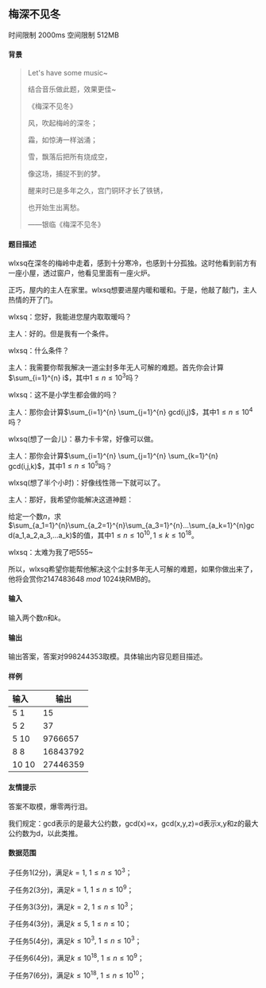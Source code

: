 ## 梅深不见冬

时间限制 2000ms 空间限制 512MB

#### 背景

> Let's have some music~
>
> 结合音乐做此题，效果更佳~
>
> 《梅深不见冬》
>
> 风，吹起梅岭的深冬；
>
> 霜，如惊涛一样汹涌；
>
> 雪，飘落后把所有烧成空，
>
> 像这场，捕捉不到的梦。
>
> 醒来时已是多年之久，宫门铜环才长了铁锈，
>
> 也开始生出离愁。
>
> ——银临《梅深不见冬》

#### 题目描述

wlxsq在深冬的梅岭中走着，感到十分寒冷，也感到十分孤独。这时他看到前方有一座小屋，透过窗户，他看见里面有一座火炉。

正巧，屋内的主人在家里。wlxsq想要进屋内暖和暖和。于是，他敲了敲门，主人热情的开了门。

wlxsq：您好，我能进您屋内取取暖吗？

主人：好的。但是我有一个条件。

wlxsq：什么条件？

主人：我需要你帮我解决一道尘封多年无人可解的难题。首先你会计算$\sum_{i=1}^{n} i$，其中$1\le n\le 10^3$吗？

wlxsq：这不是小学生都会做的吗？

主人：那你会计算$\sum_{i=1}^{n} \sum_{j=1}^{n} gcd(i,j)$，其中$1\le n\le 10^4$吗？

wlxsq(想了一会儿)：暴力卡卡常，好像可以做。

主人：那你会计算$\sum_{i=1}^{n} \sum_{j=1}^{n} \sum_{k=1}^{n} gcd(i,j,k)$，其中$1\le n\le 10^5$吗？

wlxsq(想了半个小时)：好像线性筛一下就可以了。

主人：那好，我希望你能解决这道神题：

给定一个数$n$，求$\sum_{a_1=1}^{n}\sum_{a_2=1}^{n}\sum_{a_3=1}^{n}...\sum_{a_k=1}^{n}gcd(a_1,a_2,a_3,...a_k)$的值，其中$1\le n\le 10^{10},1\le k\le 10^{18}$。

wlxsq：太难为我了吧555~

所以，wlxsq希望你能帮他解决这个尘封多年无人可解的难题，如果你做出来了，他将会赏你$2147483648 \ mod \ 1024$块RMB的。

#### 输入

输入两个数$n$和$k$。

#### 输出

输出答案，答案对$998244353$取模。具体输出内容见题目描述。

#### 样例

| 输入  | 输出     |
| :---- | -------- |
| 5 1   | 15       |
| 5 2   | 37       |
| 5 10  | 9766657  |
| 8 8   | 16843792 |
| 10 10 | 27446359 |

#### 友情提示

答案不取模，爆零两行泪。

我们规定：gcd表示的是最大公约数，gcd(x)=x，gcd(x,y,z)=d表示x,y和z的最大公约数为d，以此类推。

#### 数据范围

子任务1(2分)，满足$k=1,\ 1\le n\le 10^3$；

子任务2(3分)，满足$k=1,\ 1\le n\le 10^9$；

子任务3(3分)，满足$k=2,\ 1\le n\le 10^3$；

子任务4(3分)，满足$k\le 5,\ 1\le n\le 10$；

子任务5(4分)，满足$k\le 10^3,\ 1\le n\le 10^3$；

子任务6(4分)，满足$k\le 10^{18},\ 1\le n\le 10^9$；

子任务7(6分)，满足$k\le 10^{18},\ 1\le n\le 10^{10}$；